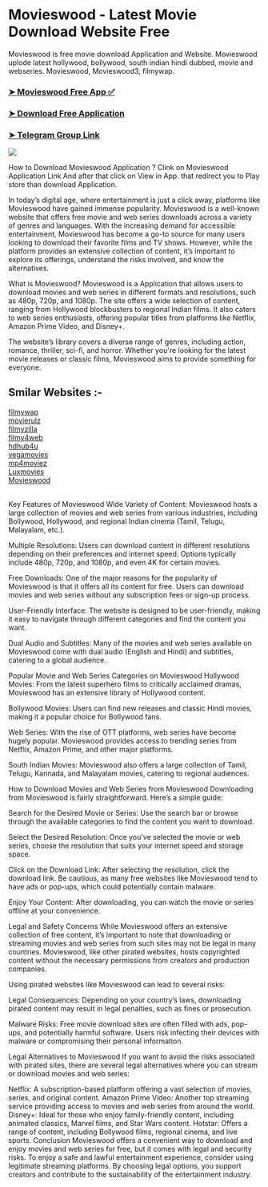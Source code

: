 # Movieswood - Latest Movie Download Website Free
Movieswood is free movie download Application and Website. Movieswood uplode latest hollywood, bollywood, south indian hindi dubbed, movie and webseries. Movieswood, Movieswood3, filmywap.
### [➤ Movieswood Free App ✅](https://movieswood.baby)

### [➤ Download Free Application ](https://movieswood.baby)

### [➤ Telegram Group Link](https://t.me/woorimovies/)

![](https://blogger.googleusercontent.com/img/b/R29vZ2xl/AVvXsEir6bmN0jlH9p9uMADtK-52hmhAl-jdly3AiCbpEj-ge4VFFwA1SlsYJUt_RQvsYFGWaqDsEmUAmVuqa3k7wDQHOU5sIZ4llfgmTNeFHK0u93SL1-z_cXUMhYGMRHgqkPlnke8eUujhu8woYRIi0ePp-pL-YM11w8AmV3jjUjbEyk0i5ZfhgVzMNuHF0k4/s897/Screenshot%20.png)

How to Download Movieswood Application ?
Clink on Movieswood Application Link And after that click on View in App. that redirect you to Play store than download Application.

In today’s digital age, where entertainment is just a click away, platforms like Movieswood have gained immense popularity. Movieswood is a well-known website that offers free movie and web series downloads across a variety of genres and languages. With the increasing demand for accessible entertainment, Movieswood has become a go-to source for many users looking to download their favorite films and TV shows. However, while the platform provides an extensive collection of content, it’s important to explore its offerings, understand the risks involved, and know the alternatives.

What is Movieswood?
Movieswood is a Application that allows users to download movies and web series in different formats and resolutions, such as 480p, 720p, and 1080p. The site offers a wide selection of content, ranging from Hollywood blockbusters to regional Indian films. It also caters to web series enthusiasts, offering popular titles from platforms like Netflix, Amazon Prime Video, and Disney+.

The website’s library covers a diverse range of genres, including action, romance, thriller, sci-fi, and horror. Whether you're looking for the latest movie releases or classic films, Movieswood aims to provide something for everyone.

<h2> Smilar Websites :-</h2>
<a href='https://github.com/codeslide/filmywap' target='_blank'>filmywap</a></br>
<a href='https://github.com/codeslide/movierulz' target='_blank'>movierulz</a></br>
<a href='https://github.com/codeslide/filmyzilla' target='_blank'>filmyzilla</a></br>
<a href='https://github.com/codeslide/filmy4web' target='_blank'>filmy4web</a></br>
<a href='https://github.com/codeslide/hdhub4u' target='_blank'>hdhub4u</a></br>
<a href='https://github.com/codeslide/vegamovies' target='_blank'>vegamovies</a></br>
<a href='https://github.com/codeslide/mp4moviez' target='_blank'>mp4moviez</a></br>
<a href='https://github.com/codeslide/luxmovies' target='_blank'>Luxmovies</a></br>
<a href='https://github.com/codeslide/movieswood' target='_blank'>Movieswood</a></br>
<br/>

Key Features of Movieswood
Wide Variety of Content: Movieswood hosts a large collection of movies and web series from various industries, including Bollywood, Hollywood, and regional Indian cinema (Tamil, Telugu, Malayalam, etc.).

Multiple Resolutions: Users can download content in different resolutions depending on their preferences and internet speed. Options typically include 480p, 720p, and 1080p, and even 4K for certain movies.

Free Downloads: One of the major reasons for the popularity of Movieswood is that it offers all its content for free. Users can download movies and web series without any subscription fees or sign-up process.

User-Friendly Interface: The website is designed to be user-friendly, making it easy to navigate through different categories and find the content you want.

Dual Audio and Subtitles: Many of the movies and web series available on Movieswood come with dual audio (English and Hindi) and subtitles, catering to a global audience.

Popular Movie and Web Series Categories on Movieswood
Hollywood Movies: From the latest superhero films to critically acclaimed dramas, Movieswood has an extensive library of Hollywood content.

Bollywood Movies: Users can find new releases and classic Hindi movies, making it a popular choice for Bollywood fans.

Web Series: With the rise of OTT platforms, web series have become hugely popular. Movieswood provides access to trending series from Netflix, Amazon Prime, and other major platforms.

South Indian Movies: Movieswood also offers a large collection of Tamil, Telugu, Kannada, and Malayalam movies, catering to regional audiences.

How to Download Movies and Web Series from Movieswood
Downloading from Movieswood is fairly straightforward. Here’s a simple guide:

Search for the Desired Movie or Series: Use the search bar or browse through the available categories to find the content you want to download.

Select the Desired Resolution: Once you’ve selected the movie or web series, choose the resolution that suits your internet speed and storage space.

Click on the Download Link: After selecting the resolution, click the download link. Be cautious, as many free websites like Movieswood tend to have ads or pop-ups, which could potentially contain malware.

Enjoy Your Content: After downloading, you can watch the movie or series offline at your convenience.

Legal and Safety Concerns
While Movieswood offers an extensive collection of free content, it’s important to note that downloading or streaming movies and web series from such sites may not be legal in many countries. Movieswood, like other pirated websites, hosts copyrighted content without the necessary permissions from creators and production companies.

Using pirated websites like Movieswood can lead to several risks:

Legal Consequences: Depending on your country’s laws, downloading pirated content may result in legal penalties, such as fines or prosecution.

Malware Risks: Free movie download sites are often filled with ads, pop-ups, and potentially harmful software. Users risk infecting their devices with malware or compromising their personal information.

Legal Alternatives to Movieswood
If you want to avoid the risks associated with pirated sites, there are several legal alternatives where you can stream or download movies and web series:

Netflix: A subscription-based platform offering a vast selection of movies, series, and original content.
Amazon Prime Video: Another top streaming service providing access to movies and web series from around the world.
Disney+: Ideal for those who enjoy family-friendly content, including animated classics, Marvel films, and Star Wars content.
Hotstar: Offers a range of content, including Bollywood films, regional cinema, and live sports.
Conclusion
Movieswood offers a convenient way to download and enjoy movies and web series for free, but it comes with legal and security risks. To enjoy a safe and lawful entertainment experience, consider using legitimate streaming platforms. By choosing legal options, you support creators and contribute to the sustainability of the entertainment industry.
